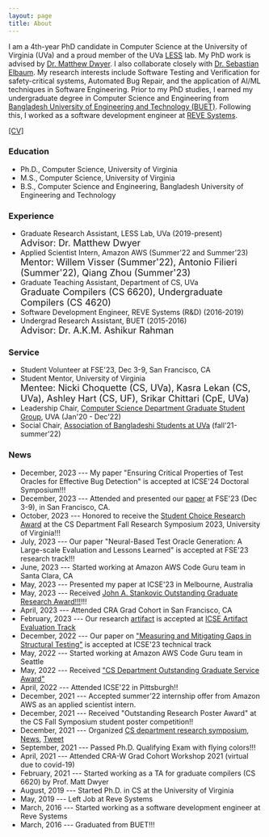 ```yaml
---
layout: page
title: About
---
```


I am a 4th-year PhD candidate in Computer Science at the University of Virginia (UVa) and a proud member of the UVa [LESS](https://less-lab-uva.github.io/) lab. My PhD work is advised by [Dr. Matthew Dwyer](https://matthewbdwyer.github.io/). I also collaborate closely with [Dr. Sebastian Elbaum](https://en.wikipedia.org/wiki/Sebastian_Elbaum). My research interests include Software Testing and Verification for safety-critical systems, Automated Bug Repair, and the application of AI/ML techniques in Software Engineering. Prior to my PhD studies, I earned my undergraduate degree in Computer Science and Engineering from [Bangladesh University of Engineering and Technology (BUET)](https://eee.buet.ac.bd/). Following this, I worked as a software development engineer at [REVE Systems](https://www.revesoft.com).

[\[CV\]]({{'/'|relative_url}}assets/CV/CV.pdf)


### Education

* Ph.D., Computer Science, University of Virginia
* M.S., Computer Science, University of Virginia
* B.S., Computer Science and Engineering, Bangladesh University of Engineering and Technology


### Experience

* Graduate Research Assistant, LESS Lab, UVa (2019-present) <br />
  <font size = 4 > Advisor: Dr. Matthew Dwyer</font>
* Applied Scientist Intern, Amazon AWS (Summer'22 and Summer'23)  <br />
  <font size = 4 > Mentor: Willem Visser (Summer'22), Antonio Filieri (Summer'22), Qiang Zhou (Summer'23) </font>
* Graduate Teaching Assistant, Department of CS, UVa <br />
  <font size = 4 ><a href="https://matthewbdwyer.github.io/6620/" style="text-decoration: none">Graduate Compilers (CS 6620)</a>, <a href="https://matthewbdwyer.github.io/4620/" style="text-decoration: none">Undergraduate Compilers (CS 4620) </a></font>
* Software Development Engineer, REVE Systems (R&D) (2016-2019)
* Undergrad Research Assistant, BUET (2015-2016) <br />
  <font size = 4 ><a href="https://cse.buet.ac.bd/faculty/facdetail.php?id=ashikurrahman" style="text-decoration: none">Advisor: Dr. A.K.M. Ashikur Rahman</a></font>
  
  
### Service

* Student Volunteer at FSE'23, Dec 3-9, San Francisco, CA
* Student Mentor, University of Virginia <br />
  <font size="4">Mentee: Nicki Choquette (CS, UVa), Kasra Lekan (CS, UVa), <a href="https://ashleybhart.com/resume/" style="text-decoration: none">Ashley Hart (CS, UF)</a>, <a href="https://www.linkedin.com/in/srikarchittari" style="text-decoration: none">Srikar Chittari (CpE, UVa)</a></font>
* Leadership Chair, [Computer Science Department Graduate Student Group](https://csgsg.org/), UVA (Jan'20 - Dec'22)
* Social Chair, [Association of Bangladeshi Students at UVa](https://www.facebook.com/abs.atuva/) (fall'21-summer'22)



### News

* December, 2023 --- My paper "Ensuring Critical Properties of Test Oracles for Effective Bug Detection" is accepted at ICSE'24 Doctoral Symposium!!!
* December, 2023 --- Attended and presented our [paper](https://dl.acm.org/doi/pdf/10.1145/3611643.3616265) at FSE'23 (Dec 3-9), in San Francisco, CA.
* October, 2023 --- Honored to receive the [Student Choice Research Award](https://engineering.virginia.edu/2023-cs-research-symposium-highlights) at the CS Department Fall Research Symposium 2023, University of Virginia!!!
* July, 2023 --- Our paper "Neural-Based Test Oracle Generation: A Large-scale Evaluation and Lessons Learned" is accepted at FSE'23 research track!!! 
* June, 2023 --- Started working at Amazon AWS Code Guru team in Santa Clara, CA
* May, 2023 --- Presented my paper at ICSE'23 in Melbourne, Australia
* May, 2023 --- Received [John A. Stankovic Outstanding Graduate Research Award!!!](https://engineering.virginia.edu/cs-department-end-year-award-recipients-2022-2023)!!!
* April, 2023 --- Attended CRA Grad Cohort in San Francisco, CA
* February, 2023 --- Our research [artifact](https://github.com/soneyahossain/hcc-gap-recommender) is accepted at [ICSE Artifact Evaluation Track](https://conf.researchr.org/details/icse-2023/icse-2023-artifact-evaluation/5/Artifact-Measuring-and-Mitigating-Gaps-in-Structural-Testing)
* December, 2022 --- Our paper on [\"Measuring and Mitigating Gaps in Structural Testing\"](https://doi.org/10.6084/m9.figshare.21932058.v5) is accepted at ICSE'23 technical track
* May, 2022 --- Started working at Amazon AWS Code Guru team in Seattle
* May, 2022 --- Received [\"CS Department Outstanding Graduate Service Award\"](https://engineering.virginia.edu/2021-2022-cs-department-end-year-awards)
* April, 2022 --- Attended ICSE'22 in Pittsburgh!!
* December, 2021 --- Accepted summer’22 internship offer from Amazon AWS as an applied scientist intern.
* December, 2021 --- Received "Outstanding Research Poster Award" at the CS Fall Symposium student poster competition!!
* December, 2021 --- Organized [CS department research symposium](https://engineering.virginia.edu/events/2021-fall-cs-research-symposium), [News](https://engineering.virginia.edu/computer-science-graduate-student-group-research-symposium?fbclid=IwAR2r1lHuVFwesevFrsCqezybDSU_u3Fc-vWky6TYbQ4Jepo-gfibiRzgbMc), [Tweet](https://twitter.com/CS_UVA/status/1471529342912155650?s=20&t=YbVecueDVPOLsdDaw0sBfQ) 
* September, 2021 --- Passed Ph.D. Qualifying Exam with flying colors!!!
* April, 2021 --- Attended CRA-W Grad Cohort Workshop 2021 (virtual due to covid-19)
* February, 2021 --- Started working as a TA for graduate compilers (CS 6620) by Prof. Matt Dwyer
* August, 2019 --- Started Ph.D. in CS at the University of Virginia
* May, 2019 --- Left Job at Reve Systems
* March, 2016 --- Started working as a software development engineer at Reve Systems
* March, 2016 --- Graduated from BUET!!!





